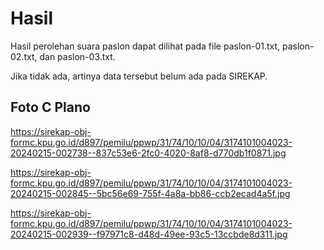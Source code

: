 # Hasil

Hasil perolehan suara paslon dapat dilihat pada file paslon-01.txt, paslon-02.txt, dan paslon-03.txt.

Jika tidak ada, artinya data tersebut belum ada pada SIREKAP.

## Foto C Plano

https://sirekap-obj-formc.kpu.go.id/d897/pemilu/ppwp/31/74/10/10/04/3174101004023-20240215-002738--837c53e6-2fc0-4020-8af8-d770db1f0871.jpg

https://sirekap-obj-formc.kpu.go.id/d897/pemilu/ppwp/31/74/10/10/04/3174101004023-20240215-002845--5bc56e69-755f-4a8a-bb86-ccb2ecad4a5f.jpg

https://sirekap-obj-formc.kpu.go.id/d897/pemilu/ppwp/31/74/10/10/04/3174101004023-20240215-002939--f97971c8-d48d-49ee-93c5-13ccbde8d311.jpg
